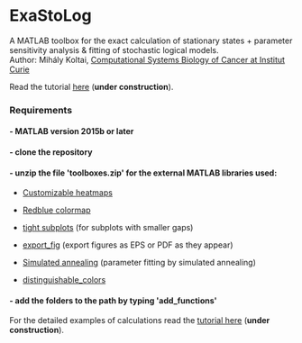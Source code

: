 # ExaStoLog

A MATLAB toolbox for the exact calculation of stationary states + parameter sensitivity analysis & fitting of stochastic logical models.  
Author: Mihály Koltai, [Computational Systems Biology of Cancer at Institut Curie](https://github.com/sysbio-curie)

Read the tutorial [here](https://github.com/mbkoltai/exact-stoch-log-mod/tree/master/doc) (**under construction**).

### Requirements

#### - MATLAB version 2015b or later

#### - clone the repository

#### - unzip the file 'toolboxes.zip' for the external MATLAB libraries used:

- [Customizable heatmaps](https://mathworks.com/matlabcentral/fileexchange/24253-customizable-heat-maps)  

- [Redblue colormap](https://mathworks.com/matlabcentral/fileexchange/25536-red-blue-colormap)  

- [tight subplots](https://mathworks.com/matlabcentral/fileexchange/27991-tight_subplot-nh-nw-gap-marg_h-marg_w) (for subplots with smaller gaps)  

- [export_fig](https://mathworks.com/matlabcentral/fileexchange/23629-export_fig) (export figures as EPS or PDF as they appear)  

- [Simulated annealing](https://mathworks.com/matlabcentral/fileexchange/10548-general-simulated-annealing-algorithm) (parameter fitting by simulated annealing)  

- [distinguishable_colors](https://www.mathworks.com/matlabcentral/fileexchange/29702-generate-maximally-perceptually-distinct-colors)

#### - add the folders to the path by typing 'add_functions'

For the detailed examples of calculations read the [tutorial here](https://github.com/mbkoltai/exact-stoch-log-mod/tree/master/doc) (**under construction**).